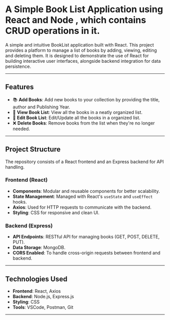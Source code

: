 # A Simple Book List Application using React and Node , which contains CRUD operations in it.

 

A simple and intuitive BookList application built with React. This project provides a platform to manage a list of books by adding, viewing, editing and deleting them. It is designed to demonstrate the use of React for building interactive user interfaces, alongside backend integration for data persistence.  

---

## Features  

- 📚 **Add Books**: Add new books to your collection by providing the title, author and Publishing Year.  
- 📖 **View Book List**: View all the books in a neatly organized list.
- 📖 **Edit Book List**: Edit/Update all the books in a organized list.  
- ❌ **Delete Books**: Remove books from the list when they're no longer needed.  

---

## Project Structure  

The repository consists of a React frontend and an Express backend for API handling.  

### Frontend (React)  

- **Components**: Modular and reusable components for better scalability.  
- **State Management**: Managed with React's `useState` and `useEffect` hooks.  
- **Axios**: Used for HTTP requests to communicate with the backend.  
- **Styling**: CSS for responsive and clean UI.  

### Backend (Express)  

- **API Endpoints**: RESTful API for managing books (GET, POST, DELETE, PUT).  
- **Data Storage**: MongoDB.  
- **CORS Enabled**: To handle cross-origin requests between frontend and backend.  

---

## Technologies Used  

- **Frontend**: React, Axios  
- **Backend**: Node.js, Express.js  
- **Styling**: CSS  
- **Tools**: VSCode, Postman, Git  

---



